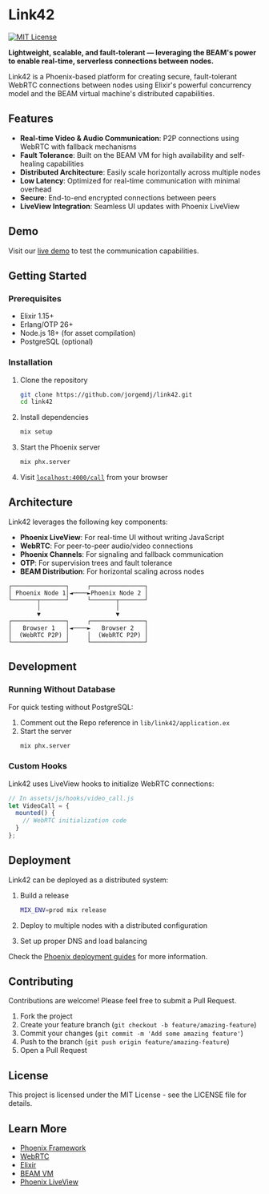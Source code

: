 # Link42

[![MIT License](https://img.shields.io/badge/License-MIT-green.svg)](https://choosealicense.com/licenses/mit/)

**Lightweight, scalable, and fault-tolerant — leveraging the BEAM's power to enable real-time, serverless connections between nodes.**

Link42 is a Phoenix-based platform for creating secure, fault-tolerant WebRTC connections between nodes using Elixir's powerful concurrency model and the BEAM virtual machine's distributed capabilities.

## Features

- **Real-time Video & Audio Communication**: P2P connections using WebRTC with fallback mechanisms
- **Fault Tolerance**: Built on the BEAM VM for high availability and self-healing capabilities
- **Distributed Architecture**: Easily scale horizontally across multiple nodes
- **Low Latency**: Optimized for real-time communication with minimal overhead
- **Secure**: End-to-end encrypted connections between peers
- **LiveView Integration**: Seamless UI updates with Phoenix LiveView

## Demo

Visit our [live demo](http://localhost:4000/call) to test the communication capabilities.

## Getting Started

### Prerequisites

- Elixir 1.15+
- Erlang/OTP 26+
- Node.js 18+ (for asset compilation)
- PostgreSQL (optional)

### Installation

1. Clone the repository
   ```bash
   git clone https://github.com/jorgemdj/link42.git
   cd link42
   ```

2. Install dependencies
   ```bash
   mix setup
   ```

3. Start the Phoenix server
   ```bash
   mix phx.server
   ```

4. Visit [`localhost:4000/call`](http://localhost:4000/call) from your browser

## Architecture

Link42 leverages the following key components:

- **Phoenix LiveView**: For real-time UI without writing JavaScript
- **WebRTC**: For peer-to-peer audio/video connections
- **Phoenix Channels**: For signaling and fallback communication
- **OTP**: For supervision trees and fault tolerance
- **BEAM Distribution**: For horizontal scaling across nodes

```
┌───────────────┐     ┌───────────────┐
│ Phoenix Node 1│◄────►Phoenix Node 2 │
└───────┬───────┘     └───────┬───────┘
        │                     │
        ▼                     ▼
┌───────────────┐     ┌───────────────┐
│   Browser 1   │◄────►   Browser 2   │
│  (WebRTC P2P) │     │  (WebRTC P2P) │
└───────────────┘     └───────────────┘
```

## Development

### Running Without Database

For quick testing without PostgreSQL:

1. Comment out the Repo reference in `lib/link42/application.ex`
2. Start the server
   ```bash
   mix phx.server
   ```

### Custom Hooks

Link42 uses LiveView hooks to initialize WebRTC connections:

```javascript
// In assets/js/hooks/video_call.js
let VideoCall = {
  mounted() {
    // WebRTC initialization code
  }
};
```

## Deployment

Link42 can be deployed as a distributed system:

1. Build a release
   ```bash
   MIX_ENV=prod mix release
   ```

2. Deploy to multiple nodes with a distributed configuration

3. Set up proper DNS and load balancing

Check the [Phoenix deployment guides](https://hexdocs.pm/phoenix/deployment.html) for more information.

## Contributing

Contributions are welcome! Please feel free to submit a Pull Request.

1. Fork the project
2. Create your feature branch (`git checkout -b feature/amazing-feature`)
3. Commit your changes (`git commit -m 'Add some amazing feature'`)
4. Push to the branch (`git push origin feature/amazing-feature`)
5. Open a Pull Request

## License

This project is licensed under the MIT License - see the LICENSE file for details.

## Learn More

* [Phoenix Framework](https://www.phoenixframework.org/)
* [WebRTC](https://webrtc.org/)
* [Elixir](https://elixir-lang.org/)
* [BEAM VM](https://www.erlang.org/blog/beam-compiler/)
* [Phoenix LiveView](https://hexdocs.pm/phoenix_live_view/Phoenix.LiveView.html)
